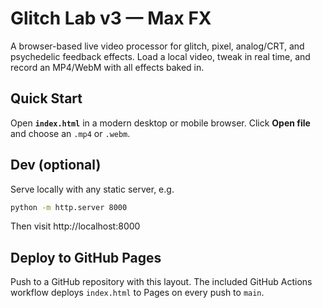 # Glitch Lab v3 — Max FX

A browser-based live video processor for glitch, pixel, analog/CRT, and psychedelic feedback effects. Load a local video, tweak in real time, and record an MP4/WebM with all effects baked in.

## Quick Start
Open **`index.html`** in a modern desktop or mobile browser. Click **Open file** and choose an `.mp4` or `.webm`.

## Dev (optional)
Serve locally with any static server, e.g.
```bash
python -m http.server 8000
```
Then visit http://localhost:8000

## Deploy to GitHub Pages
Push to a GitHub repository with this layout. The included GitHub Actions workflow deploys `index.html` to Pages on every push to `main`.
